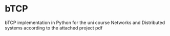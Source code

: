 # bTCP
bTCP implementation in Python for the uni course Networks and Distributed systems according to the attached project pdf
